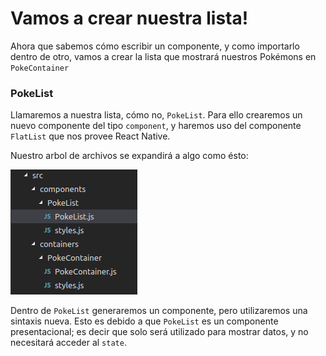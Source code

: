 # Vamos a crear nuestra lista!

Ahora que sabemos cómo escribir un componente, y como importarlo dentro de otro, vamos a crear la lista que mostrará nuestros Pokémons en `PokeContainer`

### PokeList

Llamaremos a nuestra lista, cómo no, `PokeList`. Para ello crearemos un nuevo componente del tipo `component`, y haremos uso del componente `FlatList` que nos provee React Native.

Nuestro arbol de archivos se expandirá a algo como ésto:

![](/assets/tree-4.png)

Dentro de `PokeList` generaremos un componente, pero utilizaremos una sintaxis nueva. Esto es debido a que `PokeList` es un componente presentacional; es decir que solo será utilizado para mostrar datos, y no necesitará acceder al `state`.

